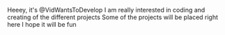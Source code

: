 Heeey, it's @VidWantsToDevelop
I am really interested in coding and creating of the different projects
Some of the projects will be placed right here
I hope it will be fun
